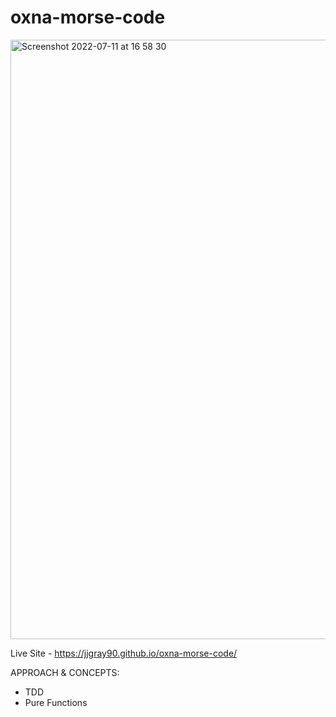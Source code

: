 # oxna-morse-code

<img width="959" alt="Screenshot 2022-07-11 at 16 58 30" src="https://user-images.githubusercontent.com/59710385/178306780-49ab1d1e-b68c-4142-82b7-1af922783282.png">

Live Site - https://jjgray90.github.io/oxna-morse-code/

APPROACH & CONCEPTS: 

  - TDD
  - Pure Functions
